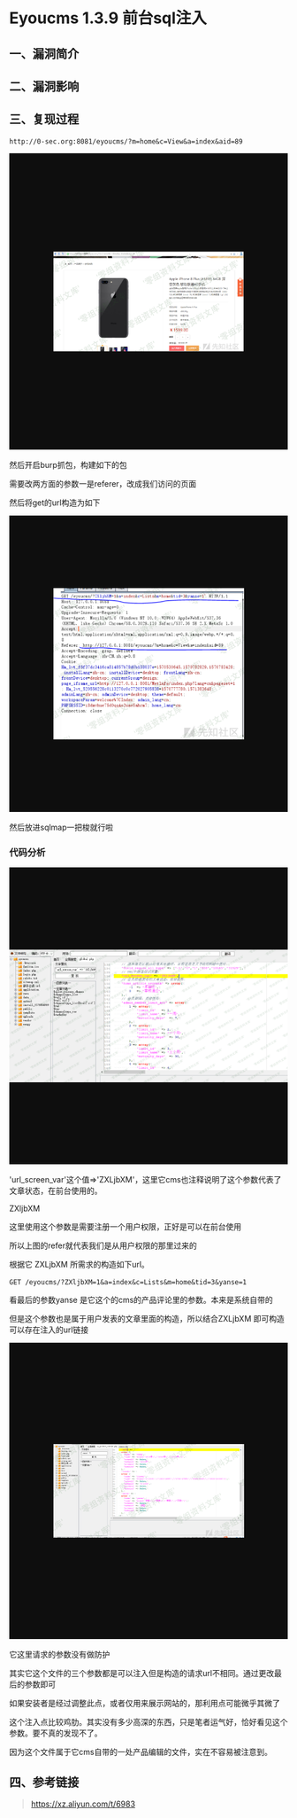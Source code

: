 Eyoucms 1.3.9 前台sql注入
=========================

一、漏洞简介
------------

二、漏洞影响
------------

三、复现过程
------------

    http://0-sec.org:8081/eyoucms/?m=home&c=View&a=index&aid=89

![](resource/Eyoucms1.3.9前台sql注入/media/rId24.png)

然后开启burp抓包，构建如下的包

需要改两方面的参数一是referer，改成我们访问的页面

然后将get的url构造为如下

![](resource/Eyoucms1.3.9前台sql注入/media/rId25.png)

然后放进sqlmap一把梭就行啦

### 代码分析

![](resource/Eyoucms1.3.9前台sql注入/media/rId27.png)

\'url\_screen\_var\'这个值=\>\'ZXLjbXM\'，这里它cms也注释说明了这个参数代表了文章状态，在前台使用的。

ZXljbXM

这里使用这个参数是需要注册一个用户权限，正好是可以在前台使用

所以上图的refer就代表我们是从用户权限的那里过来的

根据它 ZXLjbXM 所需求的构造如下url。

    GET /eyoucms/?ZXljbXM=1&a=index&c=Lists&m=home&tid=3&yanse=1

看最后的参数yanse 是它这个的cms的产品评论里的参数。本来是系统自带的

但是这个参数也是属于用户发表的文章里面的构造，所以结合ZXLjbXM
即可构造可以存在注入的url链接

![](resource/Eyoucms1.3.9前台sql注入/media/rId28.png)

它这里请求的参数没有做防护

其实它这个文件的三个参数都是可以注入但是构造的请求url不相同。通过更改最后的参数即可

如果安装者是经过调整此点，或者仅用来展示网站的，那利用点可能微乎其微了

这个注入点比较鸡肋。其实没有多少高深的东西，只是笔者运气好，恰好看见这个参数。要不真的发现不了。

因为这个文件属于它cms自带的一处产品编辑的文件，实在不容易被注意到。

四、参考链接
------------

> https://xz.aliyun.com/t/6983
